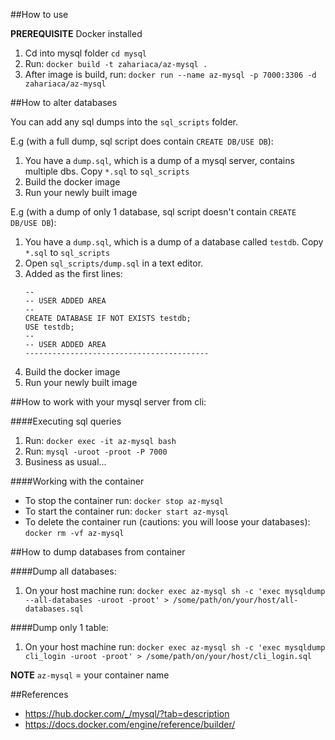 ##How to use

**PREREQUISITE** Docker installed

1. Cd into mysql folder
    `cd mysql`
2. Run:
    `docker build -t zahariaca/az-mysql .`
3. After image is build, run:
    `docker run --name az-mysql -p 7000:3306 -d zahariaca/az-mysql`


##How to alter databases

You can add any sql dumps into the `sql_scripts` folder.

E.g (with a full dump, sql script does contain `CREATE DB/USE DB`):
1. You have a `dump.sql`, which is a dump of a mysql server, contains multiple dbs. Copy `*.sql` to `sql_scripts`
2. Build the docker image
3. Run your newly built image

E.g (with a dump of only 1 database, sql script doesn't contain `CREATE DB/USE DB`):
1. You have a `dump.sql`, which is a dump of a database called `testdb`. Copy `*.sql` to `sql_scripts`
2. Open `sql_scripts/dump.sql` in a text editor.
3. Added as the first lines:
    ```
    --
    -- USER ADDED AREA
    --
    CREATE DATABASE IF NOT EXISTS testdb;
    USE testdb;
    --
    -- USER ADDED AREA
    -----------------------------------------
    ```
4. Build the docker image
5. Run your newly built image


##How to work with your mysql server from cli:

####Executing sql queries
1. Run:
    `docker exec -it az-mysql bash`
2. Run:
    `mysql -uroot -proot -P 7000`
3. Business as usual...

####Working with the container

- To stop the container run:
    `docker stop az-mysql`
- To start the container run:
    `docker start az-mysql`
- To delete the container run (cautions: you will loose your databases):
    `docker rm -vf az-mysql`


##How to dump databases from container

####Dump all databases:
1. On your host machine run:
    `docker exec az-mysql sh -c 'exec mysqldump --all-databases -uroot -proot' > /some/path/on/your/host/all-databases.sql`

####Dump only 1 table:
1. On your host machine run:
    `docker exec az-mysql sh -c 'exec mysqldump cli_login -uroot -proot' > /some/path/on/your/host/cli_login.sql`


**NOTE** `az-mysql` = your container name


##References

- https://hub.docker.com/_/mysql/?tab=description
- https://docs.docker.com/engine/reference/builder/
